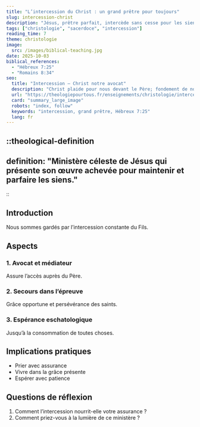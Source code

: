 ```yaml
---
title: "L’intercession du Christ : un grand prêtre pour toujours"
slug: intercession-christ
description: "Jésus, prêtre parfait, intercède sans cesse pour les siens."
tags: ["christologie", "sacerdoce", "intercession"]
reading_time: 7
theme: christologie
image:
  src: /images/biblical-teaching.jpg
date: 2025-10-03
biblical_references:
  - "Hébreux 7:25"
  - "Romains 8:34"
seo:
  title: "Intercession — Christ notre avocat"
  description: "Christ plaide pour nous devant le Père; fondement de notre assurance."
  url: "https://theologiepourtous.fr/enseignements/christologie/intercession-christ"
  card: "summary_large_image"
  robots: "index, follow"
  keywords: "intercession, grand prêtre, Hébreux 7:25"
  lang: fr
---
```


::theological-definition
---
definition: "Ministère céleste de Jésus qui présente son œuvre achevée pour maintenir et parfaire les siens."
---
::

## Introduction

Nous sommes gardés par l’intercession constante du Fils.

## Aspects

### 1. Avocat et médiateur
Assure l’accès auprès du Père.

### 2. Secours dans l’épreuve
Grâce opportune et persévérance des saints.

### 3. Espérance eschatologique
Jusqu’à la consommation de toutes choses.

## Implications pratiques
- Prier avec assurance
- Vivre dans la grâce présente
- Espérer avec patience

## Questions de réflexion
1. Comment l’intercession nourrit-elle votre assurance ?
2. Comment priez-vous à la lumière de ce ministère ?

